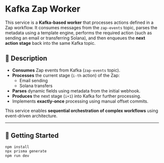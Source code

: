 # Kafka Zap Worker

This service is a **Kafka-based worker** that processes actions defined in a Zap workflow. It consumes messages from the `zap-events` topic, parses the metadata using a template engine, performs the required action (such as sending an email or transferring Solana), and then enqueues the **next action stage** back into the same Kafka topic.

## 📌 Description

- **Consumes** Zap events from Kafka (`zap-events` topic).
- **Processes** the current stage (`i-th` action) of the Zap:
  - Email sending
  - Solana transfers
- **Parses** dynamic fields using metadata from the initial webhook.
- **Produces** the next stage (`i+1`) into Kafka for further processing.
- Implements **exactly-once** processing using manual offset commits.

This service enables **sequential orchestration of complex workflows** using event-driven architecture.

---


## 🚀 Getting Started


```bash
npm install
npx prisma generate
npm run dev
